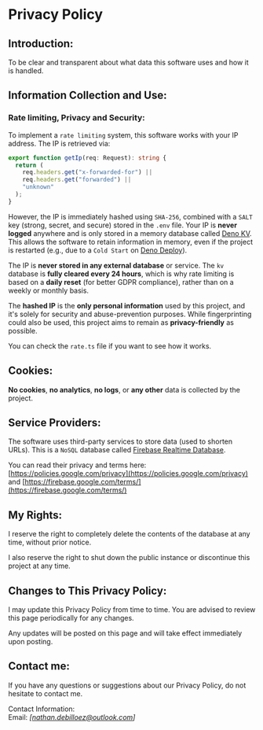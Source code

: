 # Privacy Policy  

## Introduction:  
To be clear and transparent about what data this software uses and how it is handled.

## Information Collection and Use: 
### Rate limiting, Privacy and Security:

To implement a `rate limiting` system, this software works with your IP address. The IP is retrieved via:

```ts
export function getIp(req: Request): string {
  return (
    req.headers.get("x-forwarded-for") ||
    req.headers.get("forwarded") ||
    "unknown"
  );
}
```

However, the IP is immediately hashed using `SHA-256`, combined with a `SALT` key (strong, secret, and secure) stored in the `.env` file. Your IP is **never logged** anywhere and is only stored in a memory database called [Deno KV](https://docs.deno.com/api/deno/~/Deno.Kv). This allows the software to retain information in memory, even if the project is restarted (e.g., due to a `Cold Start` on [Deno Deploy](https://deno.com/deploy)).

The IP is **never stored in any external database** or service. The `kv` database is **fully cleared every 24 hours**, which is why rate limiting is based on a **daily reset** (for better GDPR compliance), rather than on a weekly or monthly basis.

The **hashed IP** is the **only personal information** used by this project, and it's solely for security and abuse-prevention purposes. While fingerprinting could also be used, this project aims to remain as **privacy-friendly** as possible.

You can check the `rate.ts` file if you want to see how it works.

## Cookies: 
**No cookies**, **no analytics**, **no logs**, or **any other** data is collected by the project.

## Service Providers:  
The software uses third-party services to store data (used to shorten URLs). This is a `NoSQL` database called [Firebase Realtime Database](https://firebase.google.com/products/realtime-database).

You can read their privacy and terms here: [https://policies.google.com/privacy](https://policies.google.com/privacy) and [https://firebase.google.com/terms/](https://firebase.google.com/terms/)

## My Rights: 
I reserve the right to completely delete the contents of the database at any time, without prior notice.

I also reserve the right to shut down the public instance or discontinue this project at any time.

## Changes to This Privacy Policy:  
I may update this Privacy Policy from time to time. You are advised to review this page periodically for any changes.

Any updates will be posted on this page and will take effect immediately upon posting.

## Contact me:  
If you have any questions or suggestions about our Privacy Policy, do not hesitate to contact me.

Contact Information:  
Email: *[nathan.debilloez@outlook.com]*  